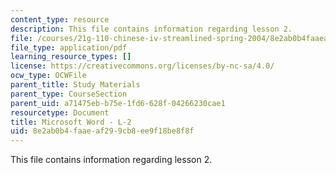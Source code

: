 ```yaml
---
content_type: resource
description: This file contains information regarding lesson 2.
file: /courses/21g-110-chinese-iv-streamlined-spring-2004/8e2ab0b4faaeaf299cb8ee9f18be8f8f_MIT21G_110S04_L2.pdf
file_type: application/pdf
learning_resource_types: []
license: https://creativecommons.org/licenses/by-nc-sa/4.0/
ocw_type: OCWFile
parent_title: Study Materials
parent_type: CourseSection
parent_uid: a71475eb-b75e-1fd6-628f-04266230cae1
resourcetype: Document
title: Microsoft Word - L-2
uid: 8e2ab0b4-faae-af29-9cb8-ee9f18be8f8f
---
```

This file contains information regarding lesson 2.